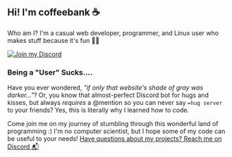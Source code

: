 ## Hi! I'm coffeebank ☕

Who am I? I'm a casual web developer, programmer, and Linux user who makes stuff because it's fun 🧑‍💻

[![Join my Discord](https://img.shields.io/badge/Join%20my%20Discord-▸-7289DA?style=for-the-badge&logo=discord&logoColor=white&logoWidth=25)](https://coffeebank.github.io/discord)
<br />

### Being a "User" Sucks....

Have you ever wondered, *"if only that website's shade of gray was darker..."*? Or, you know that almost-perfect Discord bot for hugs and kisses, but always *requires* a @mention so you can never say `=hug server` to your friends? Yes, this is literally why I learned how to code.

Come join me on my journey of stumbling through this wonderful land of programming :) I'm no computer scientist, but I hope some of my code can be useful to your needs! [Have questions about my projects? Reach me on Discord 📬](https://coffeebank.github.io/discord)


<!--
**coffeebank/coffeebank** is a ✨ _special_ ✨ repository because its `README.md` (this file) appears on your GitHub profile.

Here are some ideas to get you started:

- 🔭 I’m currently working on ...
- 🌱 I’m currently learning ...
- 👯 I’m looking to collaborate on ...
- 🤔 I’m looking for help with ...
- 💬 Ask me about ...
- 📫 How to reach me: ...
- 😄 Pronouns: ...
- ⚡ Fun fact: ...
-->
